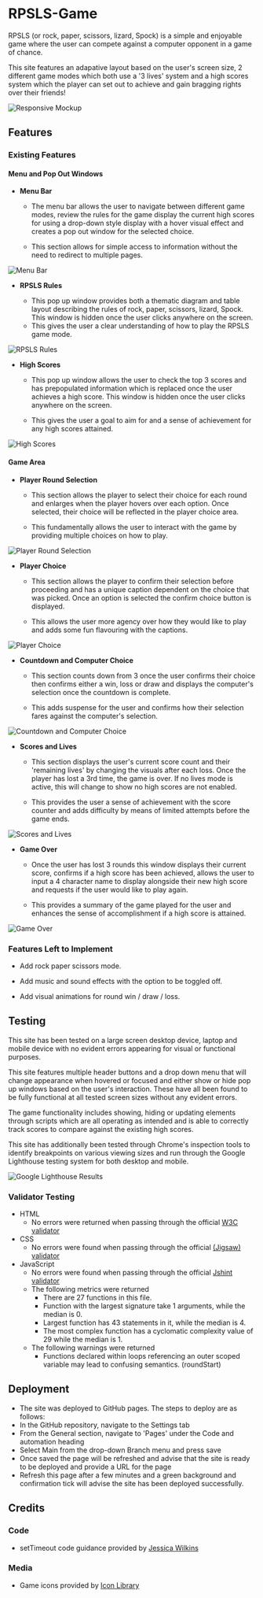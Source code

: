 # RPSLS-Game

RPSLS (or rock, paper, scissors, lizard, Spock) is a simple and enjoyable game where the user can compete against a computer opponent in a game of chance. 

This site features an adapative layout based on the user's screen size, 2 different game modes which both use a '3 lives' system and a high scores system which the player can set out to achieve and gain bragging rights over their friends!

![Responsive Mockup](/assets/media/responsive_design.png)

## Features

### Existing Features

#### __Menu and Pop Out Windows__

- __Menu Bar__

  - The menu bar allows the user to navigate between different game modes, review the rules for the game display the current high scores for using a drop-down style display with a hover visual effect and creates a pop out window for the selected choice.

  - This section allows for simple access to information without the need to redirect to multiple pages.

![Menu Bar](/assets/media/menu_bar.png)

- __RPSLS Rules__

  - This pop up window provides both a thematic diagram and table layout describing the rules of rock, paper, scissors, lizard, Spock. This window is hidden once the user clicks anywhere on the screen.
  - This gives the user a clear understanding of how to play the RPSLS game mode.

![RPSLS Rules](/assets/media/rpsls_rules_window.png)

- __High Scores__

  - This pop up window allows the user to check the top 3 scores and has prepopulated information which is replaced once the user achieves a high score. This window is hidden once the user clicks anywhere on the screen.

  - This gives the user a goal to aim for and a sense of achievement for any high scores attained.

![High Scores](/assets/media/high_scores.png)

#### __Game Area__

- __Player Round Selection__

  - This section allows the player to select their choice for each round and enlarges when the player hovers over each option. Once selected, their choice will be reflected in the player choice area.

  - This fundamentally allows the user to interact with the game by providing multiple choices on how to play.

![Player Round Selection](/assets/media/player_round_selection.png)

- __Player Choice__

  - This section allows the player to confirm their selection before proceeding and has a unique caption dependent on the choice that was picked. Once an option is selected the confirm choice button is displayed.

  - This allows the user more agency over how they would like to play and adds some fun flavouring with the captions.

![Player Choice](/assets/media/player_choice.png)

- __Countdown and Computer Choice__

  - This section counts down from 3 once the user confirms their choice then confirms either a win, loss or draw and displays the computer's selection once the countdown is complete.

  - This adds suspense for the user and confirms how their selection fares against the computer's selection.

![Countdown and Computer Choice](/assets/media/countdown_and_computer_choice.png)

- __Scores and Lives__

  - This section displays the user's current score count and their 'remaining lives' by changing the visuals after each loss. Once the player has lost a 3rd time, the game is over. If no lives mode is active, this will change to show no high scores are not enabled.

  - This provides the user a sense of achievement with the score counter and adds difficulty by means of limited attempts before the game ends.

![Scores and Lives](/assets/media/scores_and_lives.png)

- __Game Over__

  - Once the user has lost 3 rounds this window displays their current score, confirms if a high score has been achieved, allows the user to input a 4 character name to display alongside their new high score and requests if the user would like to play again.

  - This provides a summary of the game played for the user and enhances the sense of accomplishment if a high score is attained.

![Game Over](/assets/media/game_over.png)

### Features Left to Implement

 - Add rock paper scissors mode.

 - Add music and sound effects with the option to be toggled off.

 - Add visual animations for round win / draw / loss.

## Testing

This site has been tested on a large screen desktop device, laptop and mobile device with no evident errors appearing for visual or functional purposes. 

This site features multiple header buttons and a drop down menu that will change appearance when hovered or focused and either show or hide pop up windows based on the user's interaction. These have all been found to be fully functional at all tested screen sizes without any evident errors.

The game functionality includes showing, hiding or updating elements through scripts which are all operating as intended and is able to correctly track scores to compare against the existing high scores.

This site has additionally been tested through Chrome's inspection tools to identify breakpoints on various viewing sizes and run through the Google Lighthouse testing system for both desktop and mobile.

![Google Lighthouse Results](/assets/media/lighthouse.png)

### Validator Testing

- HTML
  - No errors were returned when passing through the official [W3C validator](https://validator.w3.org/nu/?doc=https%3A%2F%2Fddbc23.github.io%2FRPSLS-Game%2F)
- CSS
  - No errors were found when passing through the official [(Jigsaw) validator](https://jigsaw.w3.org/css-validator/validator?uri=https%3A%2F%2Fddbc23.github.io%2FRPSLS-Game%2F&profile=css3svg&usermedium=all&warning=1&vextwarning=&lang=en)
- JavaScript
  - No errors were found when passing through the official [Jshint validator](https://jshint.com/)
  - The following metrics were returned
    - There are 27 functions in this file.
    - Function with the largest signature take 1 arguments, while the median is 0.
    - Largest function has 43 statements in it, while the median is 4.
    - The most complex function has a cyclomatic complexity value of 29 while the median is 1.
  - The following warnings were returned
    - Functions declared within loops referencing an outer scoped variable may lead to confusing semantics. (roundStart)

## Deployment

- The site was deployed to GitHub pages. The steps to deploy are as follows:
 - In the GitHub repository, navigate to the Settings tab
 - From the General section, navigate to 'Pages' under the Code and automation heading
 - Select Main from the drop-down Branch menu and press save
 - Once saved the page will be refreshed and advise that the site is ready to be deployed and provide a URL for the page
 - Refresh this page after a few minutes and a green background and confirmation tick will advise the site has been deployed successfully.

 ## Credits

 ### Code

 - setTimeout code guidance provided by [Jessica Wilkins](https://www.freecodecamp.org/news/javascript-settimeout-js-timer-to-delay-n-seconds/)

 ### Media

 - Game icons provided by [Icon Library](https://icon-library.com/)
